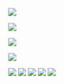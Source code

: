 ![](https://readme-typing-svg.demolab.com/?lines=Welcome+to+my+Profile;Have+Fun+!)

![](https://github-readme-stats.vercel.app/api?username=spyhimself)

![](https://readme-jokes.vercel.app/api)

![](https://github-profile-trophy.vercel.app/?username=ryo-ma&theme=onedark)

![](http://github-profile-summary-cards.vercel.app/api/cards/profile-details?username=spyhimself&theme=radical)
![](http://github-profile-summary-cards.vercel.app/api/cards/repos-per-language?username=spyhimself&theme=radical)
![](http://github-profile-summary-cards.vercel.app/api/cards/most-commit-language?username=spyhimself&theme=radical)
![](http://github-profile-summary-cards.vercel.app/api/cards/stats?username=spyhimself&theme=radical)
![](http://github-profile-summary-cards.vercel.app/api/cards/productive-time?username=spyhimself&theme=radical&utcOffset=8)
